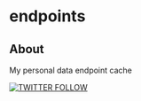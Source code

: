 # endpoints

## About

My personal data endpoint cache

[![TWITTER FOLLOW](https://img.shields.io/static/v1?link=https%3A%2F%2Ftwitter.com%2Fintent%2Fuser%3Fscreen_name%3DTheFluxApex&label=FOLLOW&message=TheFluxApex&color=1DA1F2&style=for-the-badge&labelColor=1D1D1D&logo=twitter)](https://twitter.com/intent/user?screen_name=TheFluxApex)